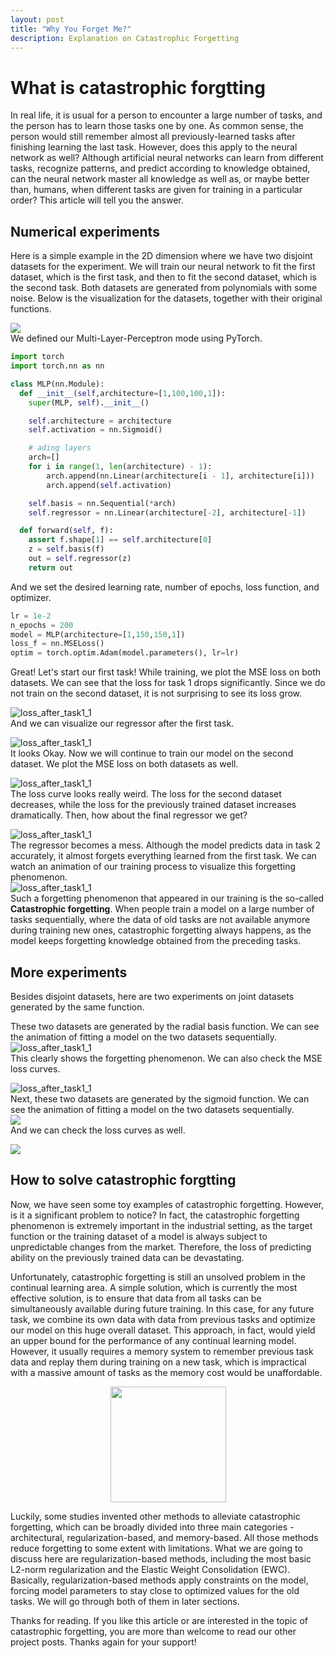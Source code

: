 ```yaml
---
layout: post
title: "Why You Forget Me?"
description: Explanation on Catastrophic Forgetting
---
```



What is catastrophic forgtting
============

In real life, it is usual for a person to encounter a large number of tasks, and the person has to learn those tasks one by one. As common sense, the person would still remember almost all previously-learned tasks after finishing learning the last task. However, does this apply to the neural network as well? Although artificial neural networks can learn from different tasks, recognize patterns, and predict according to knowledge obtained, can the neural network master all knowledge as well as, or maybe better than, humans, when different tasks are given for training in a particular order? This article will tell you the answer.


Numerical experiments
------------

Here is a simple example in the 2D dimension where we have two disjoint datasets for the experiment. We will train our neural network to fit the first dataset, which is the first task, and then to fit the second dataset, which is the second task. Both datasets are generated from polynomials with some noise. Below is the visualization for the datasets, together with their original functions.

<img src="https://github.com/zxllxz2/tempweb/blob/main/docs/assets/images/datasets1.png?raw=true" style="display:block;margin-left: auto;margin-right: auto"><img/><br>
We defined our Multi-Layer-Perceptron mode using PyTorch.

~~~python
import torch
import torch.nn as nn

class MLP(nn.Module):
  def __init__(self,architecture=[1,100,100,1]):
    super(MLP, self).__init__()   

    self.architecture = architecture
    self.activation = nn.Sigmoid()

    # ading layers
    arch=[]
    for i in range(1, len(architecture) - 1):
        arch.append(nn.Linear(architecture[i - 1], architecture[i]))            
        arch.append(self.activation)

    self.basis = nn.Sequential(*arch)
    self.regressor = nn.Linear(architecture[-2], architecture[-1])

  def forward(self, f):
    assert f.shape[1] == self.architecture[0]
    z = self.basis(f)
    out = self.regressor(z)
    return out
~~~

And we set the desired learning rate, number of epochs, loss function, and optimizer.

~~~python
lr = 1e-2
n_epochs = 200
model = MLP(architecture=[1,150,150,1])
loss_f = nn.MSELoss()
optim = torch.optim.Adam(model.parameters(), lr=lr)
~~~

Great! Let's start our first task! While training, we plot the MSE loss on both datasets. We can see that the loss for task 1 drops significantly. Since we do not train on the second dataset, it is not surprising to see its loss grow.

<img src="https://github.com/zxllxz2/tempweb/blob/main/docs/assets/images/loss_after_task1_1.jpg?raw=true" style="display:block;margin-left: auto;margin-right: auto" alt="loss_after_task1_1"><img/> <br>
And we can visualize our regressor after the first task.

<img src="https://github.com/zxllxz2/tempweb/blob/main/docs/assets/images/regressor_after_task1.png?raw=true" style="display:block;margin-left: auto;margin-right: auto" alt="loss_after_task1_1"><img/> <br>
It looks Okay. Now we will continue to train our model on the second dataset. We plot the MSE loss on both datasets as well.

<img src="https://github.com/zxllxz2/tempweb/blob/main/docs/assets/images/loss_after_task2_1.png?raw=true" style="display:block;margin-left: auto;margin-right: auto" alt="loss_after_task1_1"><img/> <br>
The loss curve looks really weird. The loss for the second dataset decreases, while the loss for the previously trained dataset increases dramatically. Then, how about the final regressor we get?

<img src="https://github.com/zxllxz2/tempweb/blob/main/docs/assets/images/regressor_after_task2.png?raw=true" style="display:block;margin-left: auto;margin-right: auto" alt="loss_after_task1_1"><img/> <br>
The regressor becomes a mess. Although the model predicts data in task 2 accurately, it almost forgets everything learned from the first task. We can watch an animation of our training process to visualize this forgetting phenomenon.<br>
<img src="https://github.com/zxllxz2/tempweb/blob/main/docs/assets/images/training1.gif?raw=true" style="display:block;margin-left: auto;margin-right: auto" alt="loss_after_task1_1"><img/> <br>
Such a forgetting phenomenon that appeared in our training is the so-called **Catastrophic forgetting**. When people train a model on a large number of tasks sequentially, where the data of old tasks are not available anymore during training new ones, catastrophic forgetting always happens, as the model keeps forgetting knowledge obtained from the preceding tasks.


More experiments
------------
Besides disjoint datasets, here are two experiments on joint datasets generated by the same function.

These two datasets are generated by the radial basis function. We can see the animation of fitting a model on the two datasets sequentially.<br>
<img src="https://github.com/zxllxz2/tempweb/blob/main/docs/assets/images/RBF_forgetting.gif?raw=true" style="display:block;margin-left: auto;margin-right: auto" alt="loss_after_task1_1"><img/><br>
This clearly shows the forgetting phenomenon. We can also check the MSE loss curves.

<img src="https://github.com/zxllxz2/tempweb/blob/main/docs/assets/images/same_func_loss.jpg?raw=true" style="display:block;margin-left: auto;margin-right: auto" alt="loss_after_task1_1"><img/><br>
Next, these two datasets are generated by the sigmoid function. We can see the animation of fitting a model on the two datasets sequentially.<br>
<img src="https://github.com/zxllxz2/tempweb/blob/main/docs/assets/images/sigmoid_forgetting.gif?raw=true" style="display:block;margin-left: auto;margin-right: auto"><img/><br>
And we can check the loss curves as well.

<img src="https://github.com/zxllxz2/tempweb/blob/main/docs/assets/images/same_func_loss2.jpg?raw=true" style="display:block;margin-left: auto;margin-right: auto"><img/>

How to solve catastrophic forgtting
----------------------

Now, we have seen some toy examples of catastrophic forgetting. However, is it a significant problem to notice? In fact, the catastrophic forgetting phenomenon is extremely important in the industrial setting, as the target function or the training dataset of a model is always subject to unpredictable changes from the market. Therefore, the loss of predicting ability on the previously trained data can be devastating.

Unfortunately, catastrophic forgetting is still an unsolved problem in the continual learning area. A simple solution, which is currently the most effective solution, is to ensure that data from all tasks can be simultaneously available during future training. In this case, for any future task, we combine its own data with data from previous tasks and optimize our model on this huge overall dataset. This approach, in fact, would yield an upper bound for the performance of any continual learning model. However, it usually requires a memory system to remember previous task data and replay them during training on a new task, which is impractical with a massive amount of tasks as the memory cost would be unaffordable.

<img src="https://github.com/zxllxz2/tempweb/blob/main/docs/assets/images/annoyed.jpg?raw=true" style="display:block;margin-left: auto;margin-right: auto" width="185"><img/>

Luckily, some studies invented other methods to alleviate catastrophic forgetting, which can be broadly divided into three main categories - architectural, regularization-based, and memory-based. All those methods reduce forgetting to some extent with limitations. What we are going to discuss here are regularization-based methods, including the most basic L2-norm regularization and the Elastic Weight Consolidation (EWC). Basically, regularization-based methods apply constraints on the model, forcing model parameters to stay close to optimized values for the old tasks. We will go through both of them in later sections.

Thanks for reading. If you like this article or are interested in the topic of catastrophic forgetting, you are more than welcome to read our other project posts. Thanks again for your support!
